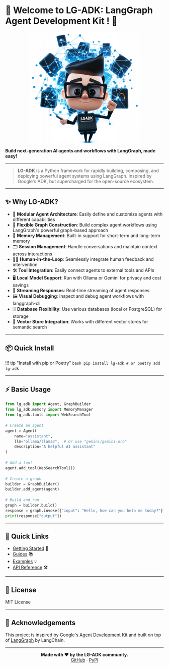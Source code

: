 # 👋 Welcome to LG-ADK: LangGraph Agent Development Kit ! 🚀

<p align="center">
  <img src="logo.png" width="350"/>
</p>

**Build next-generation AI agents and workflows with LangGraph, made easy!**

---

> **LG-ADK** is a Python framework for rapidly building, composing, and deploying powerful agent systems using LangGraph. Inspired by Google's ADK, but supercharged for the open-source ecosystem.

---

## ✨ Why LG-ADK?

- 🤖 **Modular Agent Architecture**: Easily define and customize agents with different capabilities
- 🔗 **Flexible Graph Construction**: Build complex agent workflows using LangGraph's powerful graph-based approach
- 🧠 **Memory Management**: Built-in support for short-term and long-term memory
- 🗂️ **Session Management**: Handle conversations and maintain context across interactions
- 🧑‍💻 **Human-in-the-Loop**: Seamlessly integrate human feedback and intervention
- 🛠️ **Tool Integration**: Easily connect agents to external tools and APIs
- 🖥️ **Local Model Support**: Run with Ollama or Gemini for privacy and cost savings
- 🌊 **Streaming Responses**: Real-time streaming of agent responses
- 🖼️ **Visual Debugging**: Inspect and debug agent workflows with langgraph-cli
- 🗄️ **Database Flexibility**: Use various databases (local or PostgreSQL) for storage
- 🧬 **Vector Store Integration**: Works with different vector stores for semantic search

---

## 📦 Quick Install

!!! tip "Install with pip or Poetry"
    ```bash
    pip install lg-adk
    # or
    poetry add lg-adk
    ```

---

## ⚡ Basic Usage

```python
from lg_adk import Agent, GraphBuilder
from lg_adk.memory import MemoryManager
from lg_adk.tools import WebSearchTool

# Create an agent
agent = Agent(
    name="assistant",
    llm="ollama/llama3",  # Or use "gemini/gemini-pro"
    description="A helpful AI assistant"
)

# Add a tool
agent.add_tool(WebSearchTool())

# Create a graph
builder = GraphBuilder()
builder.add_agent(agent)

# Build and run
graph = builder.build()
response = graph.invoke({"input": "Hello, how can you help me today?"})
print(response["output"])
```

---

## 🚦 Quick Links

- [Getting Started](getting_started/quick_start.md) 🚦
- [Guides](guides/building_graphs.md) 📚
- [Examples](examples/index.md) 💡
- [API Reference](reference/) 🛠️

---

## 📝 License

MIT License

---

## 🙏 Acknowledgements

This project is inspired by Google's [Agent Development Kit](https://github.com/google/agent-development-kit) and built on top of [LangGraph](https://github.com/langchain-ai/langgraph) by LangChain.

---

<footer align="center">
  <b>Made with ❤️ by the LG-ADK community.</b><br>
  <a href="https://github.com/piotrlaczkowski/lg-adk">GitHub</a> · <a href="https://pypi.org/project/lg-adk/">PyPI</a>
</footer>
